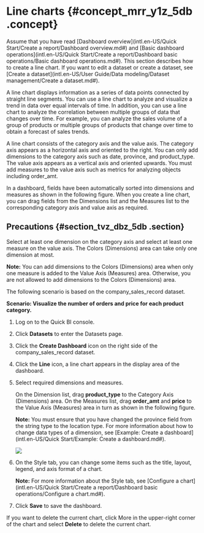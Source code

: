 # Line charts {#concept_mrr_y1z_5db .concept}

Assume that you have read [Dashboard overview](intl.en-US/Quick Start/Create a report/Dashboard overview.md#) and [Basic dashboard operations](intl.en-US/Quick Start/Create a report/Dashboard basic operations/Basic dashboard operations.md#). This section describes how to create a line chart. If you want to edit a dataset or create a dataset, see [Create a dataset](intl.en-US/User Guide/Data modeling/Dataset management/Create a dataset.md#).

A line chart displays information as a series of data points connected by straight line segments. You can use a line chart to analyze and visualize a trend in data over equal intervals of time. In addition, you can use a line chart to analyze the correlation between multiple groups of data that changes over time. For example, you can analyze the sales volume of a group of products or multiple groups of products that change over time to obtain a forecast of sales trends.

A line chart consists of the category axis and the value axis. The category axis appears as a horizontal axis and oriented to the right. You can only add dimensions to the category axis such as date, province, and product\_type. The value axis appears as a vertical axis and oriented upwards. You must add measures to the value axis such as metrics for analyzing objects including order\_amt.

In a dashboard, fields have been automatically sorted into dimensions and measures as shown in the following figure. When you create a line chart, you can drag fields from the Dimensions list and the Measures list to the corresponding category axis and value axis as required.

## Precautions {#section_tvz_dbz_5db .section}

Select at least one dimension on the category axis and select at least one measure on the value axis. The Colors \(Dimensions\) area can take only one dimension at most.

**Note:** You can add dimensions to the Colors \(Dimensions\) area when only one measure is added to the Value Axis \(Measures\) area. Otherwise, you are not allowed to add dimensions to the Colors \(Dimensions\) area.

The following scenario is based on the company\_sales\_record dataset.

**Scenario: Visualize the number of orders and price for each product category.**

1.  Log on to the Quick BI console.
2.  Click **Datasets** to enter the Datasets page.
3.  Click the **Create Dashboard** icon on the right side of the company\_sales\_record dataset.
4.  Click the **Line** icon, a line chart appears in the display area of the dashboard.
5.  Select required dimensions and measures.

    On the Dimension list, drag **product\_type** to the Category Axis \(Dimensions\) area. On the Measures list, drag **order\_amt** and **price** to the Value Axis \(Measures\) area in turn as shown in the following figure.

    **Note:** You must ensure that you have changed the province field from the string type to the location type. For more information about how to change data types of a dimension, see [Example: Create a dashboard](intl.en-US/Quick Start/Example: Create a dashboard.md#).

    ![](http://static-aliyun-doc.oss-cn-hangzhou.aliyuncs.com/assets/img/9124/15447745411589_en-US.png)

6.  On the Style tab, you can change some items such as the title, layout, legend, and axis format of a chart.

    **Note:** For more information about the Style tab, see [Configure a chart](intl.en-US/Quick Start/Create a report/Dashboard basic operations/Configure a chart.md#).

7.  Click **Save** to save the dashboard.

If you want to delete the current chart, click More in the upper-right corner of the chart and select **Delete** to delete the current chart.

